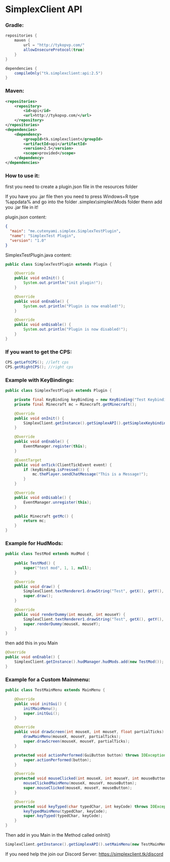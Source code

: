 # SimplexClient API

### Gradle:
````gradle
repositories {
    maven {
        url = "http://tykopvp.com/"
        allowInsecureProtocol(true)
    }
}

dependencies {
    compileOnly("tk.simplexclient:api:2.5")
}
````
### Maven:
````xml
<repositories>
    <repository>
        <id>api</id>
        <url>http://tykopvp.com/</url>
    </repository>
</repositories>
<dependencies>
    <dependency>
        <groupId>tk.simplexclient</groupId>
        <artifactId>api</artifactId>
        <version>2.5</version>
        <scope>provided</scope>
    </dependency>
</dependencies>
````
### How to use it:

first you need to create a plugin.json file in the resources folder

If you have you .jar file then you need to press Windows+R type %appdata% and go into the folder .simplex\simplex\Mods folder thenn add you .jar file in it!

plugin.json content:
````json
{
  "main": "me.cutenyami.simplex.SimplexTestPlugin",
  "name": "SimplexTest Plugin",
  "version": "1.0"
}
````
SimplexTestPlugin.java content:
````java 
public class SimplexTestPlugin extends Plugin {

    @Override
    public void onInit() {
        System.out.println("init plugin!");
    }

    @Override
    public void onEnable() {
        System.out.println("Plugin is now enabled!");
    }

    @Override
    public void onDisable() {
        System.out.println("Plugin is now disabled!");
    }
}
````
### If you want to get the CPS:
```java
CPS.getLeftCPS(); //left cps
CPS.getRightCPS(); //right cps
```
### Example with KeyBindings:
````java
public class SimplexTestPlugin extends Plugin {

    private final KeyBinding keyBinding = new KeyBinding("Test Keybinding", Keyboard.KEY_U, "SimplexClient");
    private final Minecraft mc = Minecraft.getMinecraft();

    @Override
    public void onInit() {
        SimplexClient.getInstance().getSimplexAPI().getSimplexKeybindings().registerKeyBinding(keyBinding);
    }

    @Override
    public void onEnable() {
        EventManager.register(this);
    }

    @EventTarget
    public void onTick(ClientTickEvent event) {
        if (keyBinding.isPressed()) {
            mc.thePlayer.sendChatMessage("This is a Message!");
        }
    }

    @Override
    public void onDisable() {
        EventManager.unregister(this);
    }

    public Minecraft getMc() {
        return mc;
    }
}
````
### Example for HudMods:
````java
public class TestMod extends HudMod {
    
    public TestMod() {
        super("test mod", 1, 1, null);
    }

    @Override
    public void draw() {
        SimplexClient.textRenderer1.drawString("Test", getX(), getY(), -1);
        super.draw();
    }

    @Override
    public void renderDummy(int mouseX, int mouseY) {
        SimplexClient.textRenderer1.drawString("Test", getX(), getY(), -1);
        super.renderDummy(mouseX, mouseY);
    }
}
````
then add this in you Main
```java
@Override
public void onEnable() {
    SimplexClient.getInstance().hudManager.hudMods.add(new TestMod());
}
````
### Example for a Custom Mainmenu:
````java
public class TestMainMenu extends MainMenu {

    @Override
    public void initGui() {
        initMainMenu();
        super.initGui();
    }

    @Override
    public void drawScreen(int mouseX, int mouseY, float partialTicks) {
        drawMainMenu(mouseX, mouseY, partialTicks);
        super.drawScreen(mouseX, mouseY, partialTicks);
    }

    protected void actionPerformed(GuiButton button) throws IOException {
        super.actionPerformed(button);
    }

    @Override
    protected void mouseClicked(int mouseX, int mouseY, int mouseButton) throws IOException {
        mouseClickedMainMenu(mouseX, mouseY, mouseButton);
        super.mouseClicked(mouseX, mouseY, mouseButton);
    }

    @Override
    protected void keyTyped(char typedChar, int keyCode) throws IOException {
        keyTypedMainMenu(typedChar, keyCode);
        super.keyTyped(typedChar, keyCode);
    }
}
````
Then add in you Main in the Method called onInit()
````java
SimplexClient.getInstance().getSimplexAPI().setMainMenu(new TestMainMenu);
````


If you need help the join our Discord Server: https://simplexclient.tk/discord
